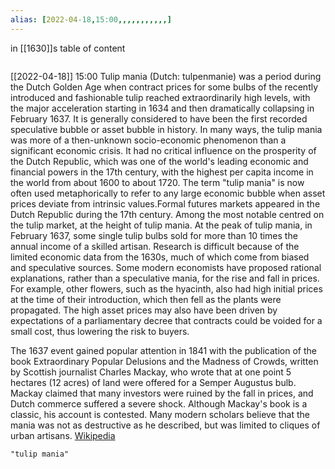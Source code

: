 ```yaml
---
alias: [2022-04-18,15:00,,,,,,,,,,,]
---
```

in [[1630]]s
table of content
```toc
```

[[2022-04-18]] 15:00
Tulip mania (Dutch: tulpenmanie) was a period during the Dutch Golden Age when contract prices for some bulbs of the recently introduced and fashionable tulip reached extraordinarily high levels, with the major acceleration starting in 1634 and then dramatically collapsing in February 1637. It is generally considered to have been the first recorded speculative bubble or asset bubble in history. In many ways, the tulip mania was more of a then-unknown socio-economic phenomenon than a significant economic crisis. It had no critical influence on the prosperity of the Dutch Republic, which was one of the world's leading economic and financial powers in the 17th century, with the highest per capita income in the world from about 1600 to about 1720. The term "tulip mania" is now often used metaphorically to refer to any large economic bubble when asset prices deviate from intrinsic values.Formal futures markets appeared in the Dutch Republic during the 17th century. Among the most notable centred on the tulip market, at the height of tulip mania. At the peak of tulip mania, in February 1637, some single tulip bulbs sold for more than 10 times the annual income of a skilled artisan. Research is difficult because of the limited economic data from the 1630s, much of which come from biased and speculative sources. Some modern economists have proposed rational explanations, rather than a speculative mania, for the rise and fall in prices. For example, other flowers, such as the hyacinth, also had high initial prices at the time of their introduction, which then fell as the plants were propagated. The high asset prices may also have been driven by expectations of a parliamentary decree that contracts could be voided for a small cost, thus lowering the risk to buyers.

The 1637 event gained popular attention in 1841 with the publication of the book Extraordinary Popular Delusions and the Madness of Crowds, written by Scottish journalist Charles Mackay, who wrote that at one point 5 hectares (12 acres) of land were offered for a Semper Augustus bulb. Mackay claimed that many investors were ruined by the fall in prices, and Dutch commerce suffered a severe shock. Although Mackay's book is a classic, his account is contested. Many modern scholars believe that the mania was not as destructive as he described, but was limited to cliques of urban artisans.
[Wikipedia](https://en.wikipedia.org/wiki/Tulip%20mania)
```query
"tulip mania"
```